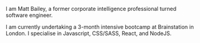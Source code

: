 I am Matt Bailey, a former corporate intelligence professional turned software engineer.

I am currently undertaking a 3-month intensive bootcamp at Brainstation in London. I specialise in Javascript, CSS/SASS, React, and NodeJS.
